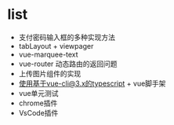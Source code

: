 # list

- 支付密码输入框的多种实现方法
- tabLayout + viewpager
- vue-marquee-text
- vue-router 动态路由的返回问题
- 上传图片组件的实现
- 使用基于vue-cli@3.x的typescript + vue脚手架
- vue单元测试
- chrome插件
- VsCode插件